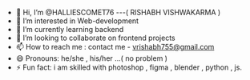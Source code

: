 - 👋 Hi, I’m @HALLIESCOMET76 ---( RISHABH VISHWAKARMA )
- 👀 I’m interested in Web-development
- 🌱 I’m currently learning backend
- 💞️ I’m looking to collaborate on frontend projects
- 📫 How to reach me : contact me - vrishabh755@gmail.com
- 😄 Pronouns: he/she , his/her ...( no problem )
- ⚡ Fun fact: i am skilled with photoshop , figma , blender , python , js.

<!---
HALLIESCOMET76/HALLIESCOMET76 is a ✨ special ✨ repository because its `README.md` (this file) appears on your GitHub profile.
You can click the Preview link to take a look at your changes.
--->
